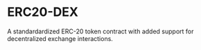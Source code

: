 # ERC20-DEX

A standardardized ERC-20 token contract with added support for decentralized exchange interactions.
